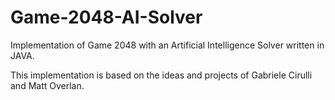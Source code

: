 Game-2048-AI-Solver
===================

Implementation of Game 2048 with an Artificial Intelligence Solver written in JAVA. 

This implementation is based on the ideas and projects of Gabriele Cirulli and Matt Overlan.
